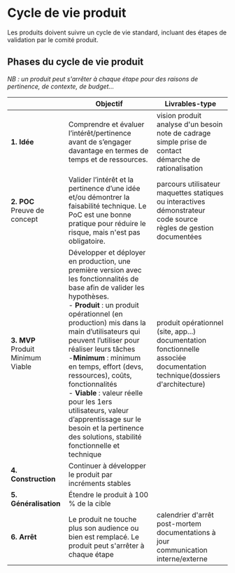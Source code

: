 # Cycle de vie produit

Les produits doivent suivre un cycle de vie standard, incluant des étapes de validation par le comité​ produit.

## Phases du cycle de vie produit

_NB : un produit peut s'arrêter à chaque étape pour des raisons de pertinence, de contexte, de budget..._

|                                       | Objectif                                                                                                                                                                                                                                                                                                                                                                                                                                                                                                                                | Livrables-type                                                                                                                    |
| ------------------------------------- | --------------------------------------------------------------------------------------------------------------------------------------------------------------------------------------------------------------------------------------------------------------------------------------------------------------------------------------------------------------------------------------------------------------------------------------------------------------------------------------------------------------------------------------- | --------------------------------------------------------------------------------------------------------------------------------- |
| **1. Idée**                           | Comprendre et évaluer l’intérêt/pertinence avant de s’engager davantage en termes de temps et de ressources.                                                                                                                                                                                                                                                                                                                                                                                                                            | vision produit</br>analyse d'un besoin</br>note de cadrage</br>simple prise de contact</br>démarche de rationalisation            |
| **2. POC**</br>Preuve de concept      | Valider l’intérêt et la pertinence d’une idée et/ou démontrer la faisabilité technique. Le PoC est une bonne pratique pour réduire le risque, mais n'est pas obligatoire.                                                                                                                                                                                                                                                                                                                                                               | parcours utilisateur</br>maquettes statiques ou interactives</br>démonstrateur</br>code source</br>règles de gestion documentées  |
| **3. MVP**</br>Produit Minimum Viable | Développer et déployer en production, une première version avec les fonctionnalités de base afin de valider les hypothèses.</br>- **Produit** : un produit opérationnel (en production) mis dans la main d’utilisateurs qui peuvent l’utiliser pour réaliser leurs tâches</br>-**Minimum** : minimum en temps, effort (devs, ressources), coûts, fonctionnalités</br>- **Viable** : valeur réelle pour les 1ers utilisateurs, valeur d’apprentissage sur le besoin et la pertinence des solutions, stabilité fonctionnelle et technique | produit opérationnel (site, app...)</br>documentation fonctionnelle associée</br>documentation technique(dossiers d'architecture) |
| **4. Construction**                   | Continuer à développer le produit par incréments stables                                                                                                                                                                                                                                                                                                                                                                                                                                                                                |                                                                                                                                   |
| **5. Généralisation**                 | Étendre le produit à 100 % de la cible                                                                                                                                                                                                                                                                                                                                                                                                                                                                                                   |                                                                                                                                   |
| **6. Arrêt**                          | Le produit ne touche plus son audience ou bien est remplacé. Le produit peut s'arrêter à chaque étape                                                                                                                                                                                                                                                                                                                                                                                                                                   | calendrier d'arrêt</br>post-mortem</br>documentations à jour</br>communication interne/externe                                    |
